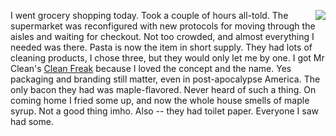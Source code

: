 <img src="http://scripting.com/images/2020/04/16/cleanFreak.png" border="0" align="right">I went grocery shopping today. Took a couple of hours all-told. The supermarket was reconfigured with new protocols for moving through the aisles and waiting for checkout. Not too crowded, and almost everything I needed was there. Pasta is now the item in short supply. They had lots of cleaning products, I chose three, but they would only let me by one. I got Mr Clean's <a href="https://www.amazon.com/Clean-Freak-Cleaning-Multi-Surface-Starter/dp/B07PHL372F">Clean Freak</a> because I loved the concept and the name. Yes packaging and branding still matter, even in post-apocalypse America. The only bacon they had was maple-flavored. Never heard of such a thing. On coming home I fried some up, and now the whole house smells of maple syrup. Not a good thing imho. Also -- they had toilet paper. Everyone I saw had some. 
